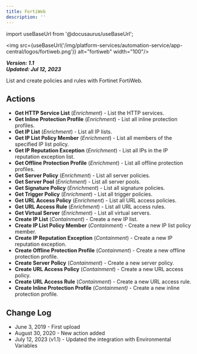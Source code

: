 ```yaml
---
title: FortiWeb
description: ''
---
```

import useBaseUrl from '@docusaurus/useBaseUrl';

<img src={useBaseUrl('/img/platform-services/automation-service/app-central/logos/fortiweb.png')} alt="fortiweb" width="100"/>

***Version: 1.1  
Updated: Jul 12, 2023***

List and create policies and rules with Fortinet FortiWeb.

## Actions

* **Get HTTP Service List** (*Enrichment*) - List the HTTP services.
* **Get Inline Protection Profile** (*Enrichment*) - List all inline protection profiles.
* **Get IP List** (*Enrichment*) - List all IP lists.
* **Get IP List Policy Member** (*Enrichment*) - List all members of the specified IP list policy.
* **Get IP Reputation Exception** (*Enrichment*) - List all IPs in the IP reputation exception list.
* **Get Offline Protection Profile** (*Enrichment*) - List all offline protection profiles.
* **Get Server Policy** (*Enrichment*) - List all server policies.
* **Get Server Pool** (*Enrichment*) - List all server pools.
* **Get Signature Policy** (*Enrichment*) - List all signature policies.
* **Get Trigger Policy** (*Enrichment*) - List all trigger policies.
* **Get URL Access Policy** (*Enrichment*) - List all URL access policies.
* **Get URL Access Rule** (*Enrichment*) - List all URL access rules.
* **Get Virtual Server** (*Enrichment*) - List all virtual servers.
* **Create IP List** (*Containment*) - Create a new IP list.
* **Create IP List Policy Member** (*Containment*) - Create a new IP list policy member.
* **Create IP Reputation Exception** (*Containment*) - Create a new IP reputation exception.
* **Create Offline Protection Profile** (*Containment*) - Create a new offline protection profile.
* **Create Server Policy** (*Containment*) - Create a new server policy.
* **Create URL Access Policy** (*Containment*) - Create a new URL access policy.
* **Create URL Access Rule** (*Containment*) - Create a new URL access rule.
* **Create Inline Protection Profile** (*Containment) -* Create a new inline protection profile.

## Change Log

* June 3, 2019 - First upload
* August 30, 2020 - New action added
* July 12, 2023 (v1.1) - Updated the integration with Environmental Variables
